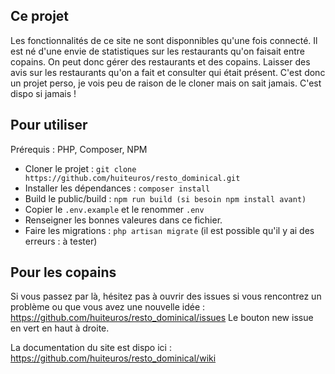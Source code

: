 ## Ce projet

Les fonctionnalités de ce site ne sont disponnibles qu'une fois connecté. 
Il est né d'une envie de statistiques sur les restaurants qu'on faisait entre copains.
On peut donc gérer des restaurants et des copains. Laisser des avis sur les restaurants qu'on a fait et consulter qui était présent.
C'est donc un projet perso, je vois peu de raison de le cloner mais on sait jamais. C'est dispo si jamais !

## Pour utiliser
Prérequis : PHP, Composer, NPM

- Cloner le projet : ```git clone https://github.com/huiteuros/resto_dominical.git```
- Installer les dépendances : ```composer install```
- Build le public/build : ```npm run build (si besoin npm install avant)```
- Copier le ```.env.example``` et le renommer ```.env```
- Renseigner les bonnes valeures dans ce fichier.
- Faire les migrations : ```php artisan migrate``` (il est possible qu'il y ai des erreurs : à tester)

## Pour les copains 
Si vous passez par là, hésitez pas à ouvrir des issues si vous rencontrez un problème ou que vous avez une nouvelle idée :
https://github.com/huiteuros/resto_dominical/issues
Le bouton new issue en vert en haut à droite.

La documentation du site est dispo ici : https://github.com/huiteuros/resto_dominical/wiki
